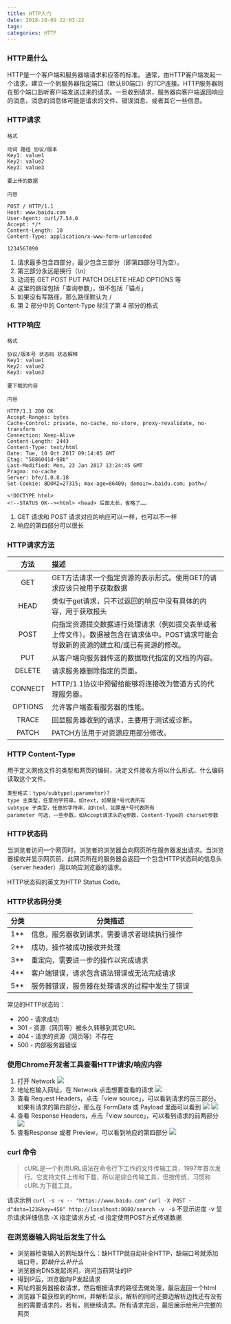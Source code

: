 ```yaml
---
title: HTTP入门
date: 2018-10-09 22:03:22
tags:
categories: HTTP
---
```

### HTTP是什么
HTTP是一个客户端和服务器端请求和应答的标准。
通常，由HTTP客户端发起一个请求，建立一个到服务器指定端口（默认80端口）的TCP连接。HTTP服务器则在那个端口监听客户端发送过来的请求。一旦收到请求，服务器向客户端返回响应的消息，消息的消息体可能是请求的文件、错误消息、或者其它一些信息。
<!--more-->

### HTTP请求
```
格式

动词 路径 协议/版本
Key1: value1 
Key2: value2
Key3: value3
   
要上传的数据  
```
```
内容

POST / HTTP/1.1
Host: www.baidu.com
User-Agent: curl/7.54.0
Accept: */*
Content-Length: 10
Content-Type: application/x-www-form-urlencoded

1234567890 
```
1. 请求最多包含四部分，最少包含三部分（即第四部分可为空）。
2. 第三部分永远是换行（\n）
3. 动词有 GET POST PUT PATCH DELETE HEAD OPTIONS 等
4. 这里的路径包括「查询参数」，但不包括「锚点」
5. 如果没有写路径，那么路径默认为 /
6. 第 2 部分中的 Content-Type 标注了第 4 部分的格式

### HTTP响应
```
格式

协议/版本号 状态码 状态解释
Key1: value1
Key2: value2
Key3: value3

要下载的内容 
```
```
内容

HTTP/1.1 200 OK
Accept-Ranges: bytes
Cache-Control: private, no-cache, no-store, proxy-revalidate, no-transform
Connection: Keep-Alive
Content-Length: 2443
Content-Type: text/html
Date: Tue, 10 Oct 2017 09:14:05 GMT
Etag: "5886041d-98b"
Last-Modified: Mon, 23 Jan 2017 13:24:45 GMT
Pragma: no-cache
Server: bfe/1.0.8.18
Set-Cookie: BDORZ=27315; max-age=86400; domain=.baidu.com; path=/

<!DOCTYPE html>
<!--STATUS OK--><html> <head> 后面太长，省略了…… 
```
1. GET 请求和 POST 请求对应的响应可以一样，也可以不一样
2. 响应的第四部分可以很长

### HTTP请求方法
|方法|描述|
|:----:|:----|
|GET|GET方法请求一个指定资源的表示形式。使用GET的请求应该只被用于获取数据|
|HEAD|类似于get请求，只不过返回的响应中没有具体的内容，用于获取报头|
|POST|向指定资源提交数据进行处理请求（例如提交表单或者上传文件）。数据被包含在请求体中。POST请求可能会导致新的资源的建立和/或已有资源的修改。|
|PUT|从客户端向服务器传送的数据取代指定的文档的内容。|
|DELETE|请求服务器删除指定的页面。|
|CONNECT|HTTP/1.1协议中预留给能够将连接改为管道方式的代理服务器。|
|OPTIONS|允许客户端查看服务器的性能。|
|TRACE|回显服务器收到的请求，主要用于测试或诊断。|
|PATCH|PATCH方法用于对资源应用部分修改。|

### HTTP  Content-Type
用于定义网络文件的类型和网页的编码，决定文件接收方将以什么形式、什么编码读取这个文件。
```
类型格式：type/subtype(;parameter)? 
type 主类型，任意的字符串，如text，如果是*号代表所有
subtype 子类型，任意的字符串，如html，如果是*号代表所有
parameter 可选，一些参数，如Accept请求头的q参数，Content-Type的 charset参数
```
### HTTP状态码
当浏览者访问一个网页时，浏览者的浏览器会向网页所在服务器发出请求。当浏览器接收并显示网页前，此网页所在的服务器会返回一个包含HTTP状态码的信息头（server header）用以响应浏览器的请求。

HTTP状态码的英文为HTTP Status Code。

### HTTP状态码分类
|分类|分类描述|
|----|----|
|1**|信息，服务器收到请求，需要请求者继续执行操作|
|2**|成功，操作被成功接收并处理|
|3**|重定向，需要进一步的操作以完成请求|
|4**|客户端错误，请求包含语法错误或无法完成请求|
|5**|服务器错误，服务器在处理请求的过程中发生了错误|

常见的HTTP状态码：
- 200 - 请求成功
- 301 - 资源（网页等）被永久转移到其它URL
- 404 - 请求的资源（网页等）不存在
- 500 - 内部服务器错误

### 使用Chrome开发者工具查看HTTP请求/响应内容
1. 打开 Network
![](1.jpg)
2. 地址栏输入网址，在 Network 点击想要查看的请求
![](2.jpg)
3. 查看 Request Headers，点击「view source」，可以看到请求的前三部分。如果有请求的第四部分，那么在 FormData 或 Payload 里面可以看到
![](3.jpg)
![](4.jpg)
4. 查看 Response Headers，点击「view source」，可以看到请求的前两部分
![](5.jpg)
5. 查看Response 或者 Preview，可以看到响应的第四部分
![](6.jpg)

### curl 命令
> cURL是一个利用URL语法在命令行下工作的文件传输工具，1997年首次发行。它支持文件上传和下载，所以是综合传输工具，但按传统，习惯称cURL为下载工具。

请求示例
`curl -s -v -- "https://www.baidu.com"`
`curl -X POST -d"data=123&key=456" http://localhost:8080/search -v `
-s 不显示进度
-v 显示请求详细信息
-X 指定请求方式
-d 指定使用POST方式传递数据

### 在浏览器输入网址后发生了什么
- 浏览器检查输入的网址缺什么：缺HTTP就自动补全HTTP，缺端口号就添加端口号，即*缺什么补什么*
- 浏览器向DNS发起询问，询问当前网址的IP
- 得到IP后，浏览器向IP发起请求
- 网址的服务器接收请求，然后根据请求的路径去做处理，最后返回一个html
- 浏览器下载获取到的html，并解析显示，解析的同时还要边解析边找还有没有别的需要请求的，若有，则继续请求。所有请求完后，最后展示给用户完整的网页